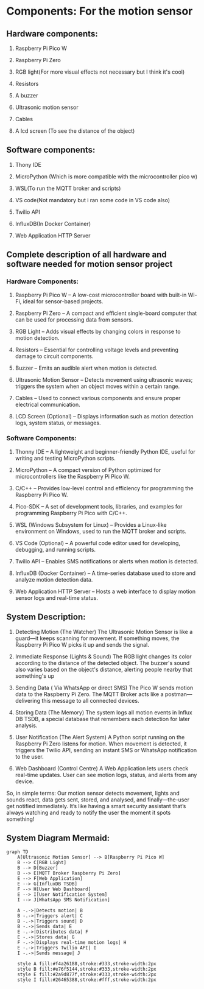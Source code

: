 # Components: For the motion sensor

## Hardware components:

1. Raspberry Pi Pico W

2. Raspberry Pi Zero
 
3. RGB light(For more visual effects not necessary but I think it's cool)

4. Resistors

5. A buzzer

6. Ultrasonic motion sensor

7. Cables

8. A lcd screen (To see the distance of the object)
   
## Software components:

 1. Thony IDE

 2.  MicroPython (Which is more compatible with the microcontroller pico w)

 3. WSL(To run the MQTT broker and scripts)

 4. VS code(Not mandatory but i ran some code in VS code also)

 5. Twilio API

 6. InfluxDB(In Docker Container)

 7. Web Application HTTP Server


## Complete description of all hardware and software needed for motion sensor project


### Hardware Components:

1. Raspberry Pi Pico W – A low-cost microcontroller board with built-in Wi-Fi, ideal for sensor-based projects.

2. Raspberry Pi Zero – A compact and efficient single-board computer that can be used for processing data from sensors.

3. RGB Light – Adds visual effects by changing colors in response to motion detection.

4. Resistors – Essential for controlling voltage levels and preventing damage to circuit components.

5. Buzzer – Emits an audible alert when motion is detected.

6. Ultrasonic Motion Sensor – Detects movement using ultrasonic waves; triggers the system when an object moves within a certain range.

7. Cables – Used to connect various components and ensure proper electrical communication.

8. LCD Screen (Optional) – Displays information such as motion detection logs, system status, or messages.


### Software Components:

1. Thonny IDE – A lightweight and beginner-friendly Python IDE, useful for writing and testing MicroPython scripts.

2. MicroPython – A compact version of Python optimized for microcontrollers like the Raspberry Pi Pico W.

3. C/C++ – Provides low-level control and efficiency for programming the Raspberry Pi Pico W.

4. Pico-SDK – A set of development tools, libraries, and examples for programming Raspberry Pi Pico with C/C++.

5. WSL (Windows Subsystem for Linux) – Provides a Linux-like environment on Windows, used to run the MQTT broker and scripts.

6. VS Code (Optional) – A powerful code editor used for developing, debugging, and running scripts.

7. Twilio API – Enables SMS notifications or alerts when motion is detected.

8. InfluxDB (Docker Container) – A time-series database used to store and analyze motion detection data.

9. Web Application HTTP Server – Hosts a web interface to display motion sensor logs and real-time status.


## System Description:

1. Detecting Motion (The Watcher)
The Ultrasonic Motion Sensor is like a guard—it keeps scanning for movement. If something moves, the Raspberry Pi Pico W picks it up and sends the signal.

2. Immediate Response (Lights & Sound)
The RGB light changes its color according to the distance of the detected object. The buzzer's sound also varies based on the object's distance, alerting people nearby that something's up

3. Sending Data ( Via WhatsApp or direct SMS)
The Pico W sends motion data to the Raspberry Pi Zero. The MQTT Broker acts like a postman—delivering this message to all connected devices.

4. Storing Data (The Memory)
The system logs all motion events in Influx DB TSDB, a special database that remembers each detection for later analysis.

5. User Notification (The Alert System)
A Python script running on the Raspberry Pi Zero listens for motion. When movement is detected, it triggers the Twilio API, sending an instant SMS or WhatsApp notification to the user.

6. Web Dashboard (Control Centre)
A Web Application lets users check real-time updates. User can see motion logs, status, and alerts from any device.

So, in simple terms: Our motion sensor detects movement, lights and sounds react, data gets sent, stored, and analysed, and finally—the-user get notified immediately.
It’s like having a smart security assistant that’s always watching and ready to notify the user the moment it spots something!


## System Diagram Mermaid: 

```mermaid
graph TD
    A[Ultrasonic Motion Sensor] --> B[Raspberry Pi Pico W]
    B --> C[RGB Light]
    B --> D[Buzzer]
    B --> E[MQTT Broker Raspberry Pi Zero]
    E --> F[Web Application]
    E --> G[InfluxDB TSDB]
    F --> H[User Web Dashboard]
    E --> I[User Notification System]
    I --> J[WhatsApp SMS Notification]

    A -.->|Detects motion| B
    B -.->|Triggers alert| C
    B -.->|Triggers sound| D
    B -.->|Sends data| E
    E -.->|Distributes data| F
    E -.->|Stores data| G
    F -.->|Displays real-time motion logs| H
    E -.->|Triggers Twilio API| I
    I -.->|Sends message| J

    style A fill:#f4a26188,stroke:#333,stroke-width:2px
    style B fill:#e76f5144,stroke:#333,stroke-width:2px
    style E fill:#2a9d877f,stroke:#333,stroke-width:2px
    style I fill:#26465388,stroke:#fff,stroke-width:2px
```



